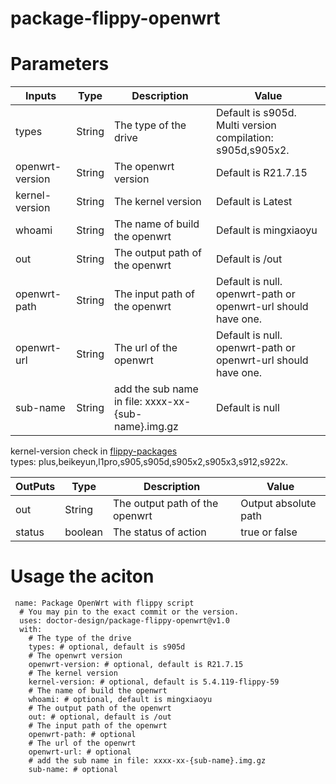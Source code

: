 # package-flippy-openwrt

# Parameters

| Inputs | Type |Description | Value |
| --- | --- | --- |--- |
| types           | String | The type of the drive |   Default is s905d.  Multi version compilation: s905d,s905x2.        |
| openwrt-version | String | The openwrt version  |  Default is R21.7.15    |
|kernel-version| String | The kernel version | Default is Latest |
|whoami|  String | The name of build the openwrt | Default is mingxiaoyu|
|out| String | The output path of the openwrt  | Default is /out |
|openwrt-path| String | The input path of the openwrt |   Default is null. openwrt-path or openwrt-url should have one.  |
|openwrt-url| String | The url of the openwrt|  Default is null. openwrt-path or openwrt-url should have one.  |
|sub-name |  String | add the sub name in file: xxxx-xx-{sub-name}.img.gz| Default is null |
    
 kernel-version check in [flippy-packages](https://github.com/doctor-design/flippy-packages)   
 types: plus,beikeyun,l1pro,s905,s905d,s905x2,s905x3,s912,s922x.
 
| OutPuts | Type | Description | Value |
| --- | --- | --- | --- |
| out | String | The output path of the openwrt | Output absolute path |
| status | boolean | The status of action | true or false |

# Usage the aciton
```
 name: Package OpenWrt with flippy script
  # You may pin to the exact commit or the version.
  uses: doctor-design/package-flippy-openwrt@v1.0
  with:
    # The type of the drive
    types: # optional, default is s905d
    # The openwrt version
    openwrt-version: # optional, default is R21.7.15
    # The kernel version
    kernel-version: # optional, default is 5.4.119-flippy-59
    # The name of build the openwrt
    whoami: # optional, default is mingxiaoyu
    # The output path of the openwrt
    out: # optional, default is /out
    # The input path of the openwrt
    openwrt-path: # optional
    # The url of the openwrt
    openwrt-url: # optional
    # add the sub name in file: xxxx-xx-{sub-name}.img.gz
    sub-name: # optional
 ```
